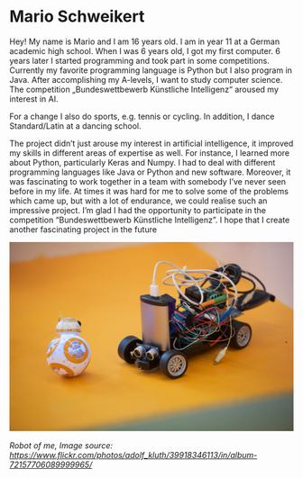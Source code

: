 # Mario Schweikert
Hey! My name is Mario and I am 16 years old. I am in year 11 at a German academic high
school. When I was 6 years old, I got my first computer. 6 years later I started
programming and took part in some competitions. Currently my favorite programming language
is Python but I also program in Java. After accomplishing my A-levels, I want to
study computer science. The competition „Bundeswettbewerb Künstliche Intelligenz“
aroused my interest in AI.

For a change I also do sports, e.g. tennis or cycling. In addition, I dance Standard/Latin at
a dancing school.

The project didn’t just arouse my interest in artificial intelligence, it improved my skills in different areas of expertise as well. For instance, I learned more about Python, particularly Keras and Numpy. I had to deal with different programming languages like Java or Python and new software. Moreover, it was fascinating to work together in a team with somebody I’ve never seen before in my life. At times it was hard for me to solve some of the problems which came up, but with a lot of endurance, we could realise such an impressive project. I’m glad I had the opportunity to participate in the competition “Bundeswettbewerb Künstliche Intelligenz”. I hope that I create another fascinating project in the future

![](https://raw.githubusercontent.com/MatheLi/BWKI/master/res/Foto_Roboter_Kluth.jpg)

*Robot of me, Image source: https://www.flickr.com/photos/adolf_kluth/39918346113/in/album-72157706089999965/*

